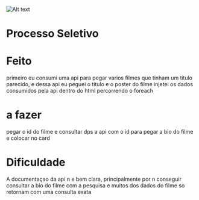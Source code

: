 ![Alt text](https://www.convertte.com.br/cvtt/wp-content/themes/cvtt_v3/assets/images/logo.png)

# Processo Seletivo
# Feito
primeiro eu consumi uma api para pegar varios filmes que tinham um titulo parecido, e dessa api eu peguei o titulo e o poster do filme
injetei os dados consumidos pela api dentro do html percorrendo o foreach

# a fazer
pegar o id do filme e consultar dps a api com o id para pegar a bio do filme e colocar no card

# Dificuldade 
A documentaçao da api n e bem clara, principalmente por n conseguir consultar a bio do filme com a pesquisa e muitos dos dados do filme so retornam com uma consulta exata
